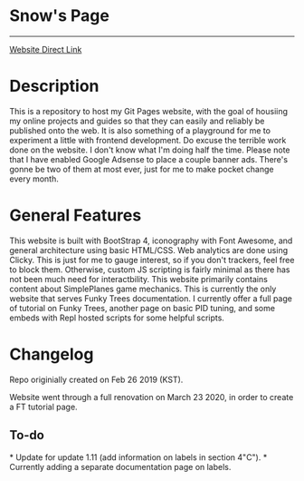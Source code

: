 # Snow's Page
___
<a href="https://snowflake0s.github.io/">Website Direct Link</a>

# Description

This is a repository to host my Git Pages website, with the goal of housiing my online projects and guides so that they can easily and reliably be published onto the web. It is also something of a playground for me to experiment a little with frontend development. Do excuse the terrible work done on the website. I don't know what I'm doing half the time. Please note that I have enabled Google Adsense to place a couple banner ads. There's gonne be two of them at most ever, just for me to make pocket change every month.

# General Features

This website is built with BootStrap 4, iconography with Font Awesome, and general architecture using basic HTML/CSS. Web analytics are done using Clicky. This is just for me to gauge interest, so if you don't trackers, feel free to block them. Otherwise, custom JS scripting is fairly minimal as there has not been much need for interactbility.
This website primarily contains content about SimplePlanes game mechanics. This is currently the only website that serves Funky Trees documentation. I currently offer a full page of tutorial on Funky Trees, another page on basic PID tuning, and some embeds with Repl hosted scripts for some helpful scripts.

# Changelog

Repo originially created on Feb 26 2019 (KST).

Website went through a full renovation on March 23 2020, in order to create a FT tutorial page.

<h2>To-do</h2>
* Update for update 1.11 (add information on labels in section 4"C").
* Currently adding a separate documentation page on labels.
